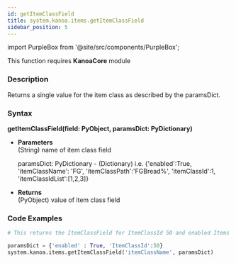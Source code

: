 ```yaml
---
id: getItemClassField
title: system.kanoa.items.getItemClassField
sidebar_position: 5
---
```

import PurpleBox from '@site/src/components/PurpleBox';

<PurpleBox>This function requires <b>KanoaCore</b> module</PurpleBox>


### Description
Returns a single value for the item class as described by the paramsDict. 

### Syntax
**getItemClassField(field: PyObject, paramsDict: PyDictionary)**

- **Parameters**  
    (String) name of item class field 

    paramsDict: PyDictionary - (Dictionary) i.e. {'enabled':True, 'itemClassName': 'FG', 'itemClassPath':'FGBread%', 'itemClassId':1, 'itemClassIdList':[1,2,3]} 

- **Returns**  
    (PyObject) value of item class field 


### Code Examples

```py
# This returns the ItemClassField for ItemClassId 50 and enabled Items

paramsDict = {'enabled' : True, 'ItemClassId':50}
system.kanoa.items.getItemClassField('itemClassName', paramsDict)

```